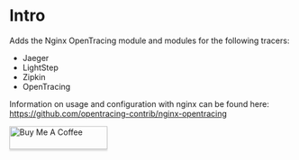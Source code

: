 # Intro

Adds the Nginx OpenTracing module and modules for the following tracers:

* Jaeger
* LightStep
* Zipkin
* OpenTracing

Information on usage and configuration with nginx can be found here: https://github.com/opentracing-contrib/nginx-opentracing

<a href="https://www.buymeacoffee.com/philosowaffle" target="_blank"><img src="https://www.buymeacoffee.com/assets/img/custom_images/black_img.png" alt="Buy Me A Coffee" style="height: 41px !important;width: 174px !important;box-shadow: 0px 3px 2px 0px rgba(190, 190, 190, 0.5) !important;-webkit-box-shadow: 0px 3px 2px 0px rgba(190, 190, 190, 0.5) !important;" ></a>
